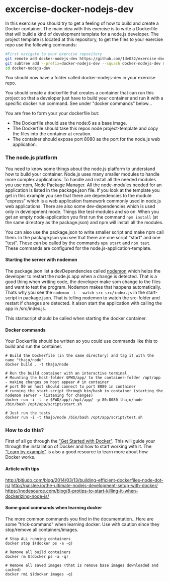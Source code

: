 # excercise-docker-nodejs-dev

In this exercise you should try to get a feeling of how to build and create a Docker container. The main idea with this exercise is to write a Dockerfile that will build a kind of development template for a node.js developer. The project template is located at this repository, to get the files to your exercise repo use the following commands:
```bash
#First navigate to your exercise repository
git remote add docker-nodejs-dev https://github.com/1dv032/exercise-docker-nodejs-dev.git
git subtree add --prefix=docker-nodejs-dev --squash docker-nodejs-dev master
cd docker-nodejs-dev
```
You should now have a folder called docker-nodejs-dev in your exercise repo.
 
You should create a dockerfile that creates a container that can run this project so that a developer just have to build your container and run it with a specific docker run command. See under "docker commands" below...

You are free to form your your dockerfile but:

* The Dockerfile should use the node:6 as a base image.
* The Dockerfile should take this repos node project-template and copy the files into the container at creation.
* The container should expose port 8080 as the port for the node.js web application.

### The node.js platform
You need to know some things about the node.js platform to understand how to build your container. Node.js uses many smaller modules to handle more complex applications. To handle and install all the needed modules you use npm, Node Package Manager. All the node-modules needed for an application is listed in the package.json file. If you look at the template you get in this example you see that there are dependencies to the module "express" which is a web application framework commonly used in node.js web applications. There are also some dev-dependencies which is used only in development mode. Things like test-modules and so on. When you get an empty node-application you first run the command `npm install` (at the same directory as the package.json) and npm will install all the modules.

You can also use the package.json to write smaller script and make npm call them. In the package.json you see that there are one script "start" and one "test". These can be called by the commands `npm start` and `npm test`. These commands are configured for the node.js-application-template.

#### Starting the server with nodemon
The package.json list a devDependencies called [nodemon](https://github.com/remy/nodemon) which helps the developer to restart the node.js app when a change is detected. That is a good thing when writing code, the developer make som change to the files and want to test the program. Nodemon makes that happens automatically. Thats why you see the `nodemon -L --watch src src/index.js` in the start-script in package.json. That is telling nodemon to watch the src-folder and restart if changes are detected. It alson start the application with calling the app in /src/index.js.

This startscript should be called when starting the docker container.

#### Docker commands

Your Dockerfile should be written so you could use commands like this to build and run the container.


```
# Build the Dockerfile (in the same directory) and tag it with the name "thajo/node"
docker build . -t thajo/node

# Run the build container with an interactive terminal
# Mounting the host-folder $PWD/app/ to the container-folder /opt/app - making changes on host appear # in container
# port 80 on host should connect to port 8080 in container
# running the start-script through bin/bash in container (starting the nodemon server - listening for changes)
docker run -i -t -v $PWD/app/:/opt/app/ -p 80:8080 thajo/node /bin/bash /opt/app/script/start.sh

# Just run the tests
docker run -i -t thajo/node /bin/bash /opt/app/script/test.sh
```

### How to do this?
First of all go through the ["Get Started with Docker"](https://docs.docker.com/engine/getstarted/). This will guide your through the installation of Docker and how to start working with it. The ["Learn by example"](https://docs.docker.com/engine/tutorials/#/learn-by-example) is also a good resource to learn more about how Docker works.

#### Article with tips
http://bitjudo.com/blog/2014/03/13/building-efficient-dockerfiles-node-dot-js/
http://paislee.io/the-ultimate-nodejs-development-setup-with-docker/
https://nodesource.com/blog/8-protips-to-start-killing-it-when-dockerizing-node-js/  

#### Some good commands when learning docker
The more common commands you find in the documentation...Here are some "trick-command" when learning docker. Use with caution since they stop/remove all containers/images.

```
# Stop ALL running containers
docker stop $(docker ps -a -q)

# Remove all build containers
docker rm $(docker ps -a -q)

# Remove all saved images (that is remove base images downloaded and cached)
docker rmi $(docker images -q)

```
